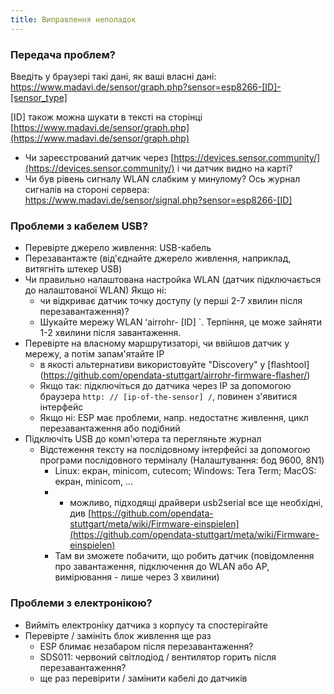 ```yaml
---
title: Виправлення неполадок
---
```


### Передача проблем?
Введіть у браузері такі дані, як ваші власні дані:
https://www.madavi.de/sensor/graph.php?sensor=esp8266-[ID]-[sensor_type]

[ID] також можна шукати в тексті на сторінці [https://www.madavi.de/sensor/graph.php](https://www.madavi.de/sensor/graph.php)

* Чи зареєстрований датчик через [https://devices.sensor.community/](https://devices.sensor.community/) і чи датчик видно на карті?
* Чи був рівень сигналу WLAN слабким у минулому? Ось журнал сигналів на стороні сервера: https://www.madavi.de/sensor/signal.php?sensor=esp8266-[ID]
        

### Проблеми з кабелем USB?
* Перевірте джерело живлення: USB-кабель
* Перезавантажте (від'єднайте джерело живлення, наприклад, витягніть штекер USB)
* Чи правильно налаштована настройка WLAN (датчик підключається до налаштованої WLAN) Якщо ні:
    * чи відкриває датчик точку доступу (у перші 2-7 хвилин після перезавантаження)?
    * Шукайте мережу WLAN ʻairrohr- [ID] `. Терпіння, це може зайняти 1-2 хвилини після завантаження.
* Перевірте на власному маршрутизаторі, чи ввійшов датчик у мережу, а потім запам'ятайте IP
    * в якості альтернативи використовуйте "Discovery" у [flashtool] (https://github.com/opendata-stuttgart/airrohr-firmware-flasher/)
    * Якщо так: підключіться до датчика через IP за допомогою браузера `http: // [ip-of-the-sensor] /`, повинен з'явитися інтерфейс
    * Якщо ні: ESP має проблеми, напр. недостатнє живлення, цикл перезавантаження або подібний
* Підключіть USB до комп'ютера та перегляньте журнал
    * Відстеження тексту на послідовному інтерфейсі за допомогою програми послідовного терміналу (Налаштування: бод 9600, 8N1)
        * Linux: екран, minicom, cutecom; Windows: Tera Term; MacOS: екран, minicom, ...
        * * можливо, підходящі драйвери usb2serial все ще необхідні, див [https://github.com/opendata-stuttgart/meta/wiki/Firmware-einspielen](https://github.com/opendata-stuttgart/meta/wiki/Firmware-einspielen)
        * Там ви зможете побачити, що робить датчик (повідомлення про завантаження, підключення до WLAN або AP, вимірювання - лише через 3 хвилини)

### Проблеми з електронікою?
* Вийміть електроніку датчика з корпусу та спостерігайте
* Перевірте / замініть блок живлення ще раз
    * ESP блимає незабаром після перезавантаження?
    * SDS011: червоний світлодіод / вентилятор горить після перезавантаження?
    * ще раз перевірити / замінити кабелі до датчиків
